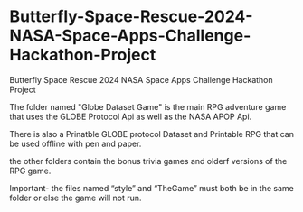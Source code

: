 # Butterfly-Space-Rescue-2024-NASA-Space-Apps-Challenge-Hackathon-Project
Butterfly Space Rescue 2024 NASA Space Apps Challenge Hackathon Project

The folder named "Globe Dataset Game" is the main RPG adventure game that uses the GLOBE Protocol Api as well as the NASA APOP Api.

There is also a Prinatble GLOBE protocol Dataset and Printable RPG that can be used offline with pen and paper.

the other folders contain the bonus trivia games and olderf versions of the RPG game.

Important- the files named “style” and “TheGame” must both be in the same folder or else the game will not run. 
